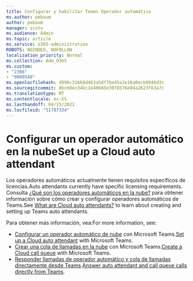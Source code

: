 ```yaml
---
title: Configurar y habilitar Teams Operador automático
ms.author: pebaum
author: pebaum
manager: scotv
ms.audience: Admin
ms.topic: article
ms.service: o365-administration
ROBOTS: NOINDEX, NOFOLLOW
localization_priority: Normal
ms.collection: Adm_O365
ms.custom:
- "2386"
- "9000548"
ms.openlocfilehash: d996c31668d463a5df7be45a3e16a0ecb0946d3c
ms.sourcegitcommit: 8bc60ec34bc1e40685e3976576e04a2623f63a7c
ms.translationtype: MT
ms.contentlocale: es-ES
ms.lasthandoff: 04/15/2021
ms.locfileid: "51787334"
---
```

# <a name="set-up-a-cloud-auto-attendant"></a><span data-ttu-id="4bafb-102">Configurar un operador automático en la nube</span><span class="sxs-lookup"><span data-stu-id="4bafb-102">Set up a Cloud auto attendant</span></span>

<span data-ttu-id="4bafb-103">Los operadores automáticos actualmente tienen requisitos específicos de licencias.</span><span class="sxs-lookup"><span data-stu-id="4bafb-103">Auto attendants currently have specific licensing requirements.</span></span> <span data-ttu-id="4bafb-104">Consulta [¿Qué son los operadores automáticos en la nube?](https://docs.microsoft.com/microsoftteams/what-are-phone-system-auto-attendants) para obtener información sobre cómo crear y configurar operadores automáticos de Teams.</span><span class="sxs-lookup"><span data-stu-id="4bafb-104">See [What are Cloud auto attendants?](https://docs.microsoft.com/microsoftteams/what-are-phone-system-auto-attendants) to learn about creating and setting up Teams auto attendants.</span></span> 

<span data-ttu-id="4bafb-105">Para obtener más información, vea:</span><span class="sxs-lookup"><span data-stu-id="4bafb-105">For more information, see:</span></span>

- <span data-ttu-id="4bafb-106">[Configurar un operador automático de nube](https://docs.microsoft.com/microsoftteams/create-a-phone-system-auto-attendant) con Microsoft Teams.</span><span class="sxs-lookup"><span data-stu-id="4bafb-106">[Set up a Cloud auto attendant](https://docs.microsoft.com/microsoftteams/create-a-phone-system-auto-attendant) with Microsoft Teams.</span></span> 
- <span data-ttu-id="4bafb-107">[Crear una cola de llamadas en la nube](https://docs.microsoft.com/microsoftteams/create-a-phone-system-call-queue) con Microsoft Teams.</span><span class="sxs-lookup"><span data-stu-id="4bafb-107">[Create a Cloud call queue](https://docs.microsoft.com/microsoftteams/create-a-phone-system-call-queue) with Microsoft Teams.</span></span> 
- <span data-ttu-id="4bafb-108">[Responder llamadas de operador automático y cola de llamadas directamente desde Teams](https://docs.microsoft.com/microsoftteams/answer-auto-attendant-and-call-queue-calls).</span><span class="sxs-lookup"><span data-stu-id="4bafb-108">[Answer auto attendant and call queue calls directly from Teams](https://docs.microsoft.com/microsoftteams/answer-auto-attendant-and-call-queue-calls).</span></span> 